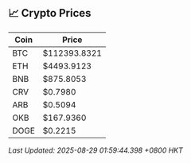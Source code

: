 ## 📈 Crypto Prices

| Coin | Price |
| ---- | ----- |
| BTC | $112393.8321 |
| ETH | $4493.9123 |
| BNB | $875.8053 |
| CRV | $0.7980 |
| ARB | $0.5094 |
| OKB | $167.9360 |
| DOGE | $0.2215 |

_Last Updated: 2025-08-29 01:59:44.398 +0800 HKT_